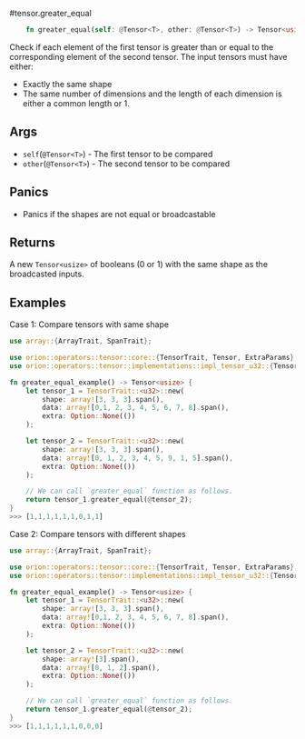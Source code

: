 #tensor.greater_equal

```rust
    fn greater_equal(self: @Tensor<T>, other: @Tensor<T>) -> Tensor<usize>;
```

Check if each element of the first tensor is greater than or equal to the corresponding element of the second tensor.
The input tensors must have either:
* Exactly the same shape
* The same number of dimensions and the length of each dimension is either a common length or 1.

## Args

* `self`(`@Tensor<T>`) - The first tensor to be compared
* `other`(`@Tensor<T>`) - The second tensor to be compared

## Panics

* Panics if the shapes are not equal or broadcastable

## Returns

A new `Tensor<usize>` of booleans (0 or 1) with the same shape as the broadcasted inputs.

## Examples

Case 1: Compare tensors with same shape

```rust
use array::{ArrayTrait, SpanTrait};

use orion::operators::tensor::core::{TensorTrait, Tensor, ExtraParams};
use orion::operators::tensor::implementations::impl_tensor_u32::{Tensor_u32};

fn greater_equal_example() -> Tensor<usize> {
    let tensor_1 = TensorTrait::<u32>::new(
        shape: array![3, 3, 3].span(),
        data: array![0,1, 2, 3, 4, 5, 6, 7, 8].span(),
        extra: Option::None(())
    );

    let tensor_2 = TensorTrait::<u32>::new(
        shape: array![3, 3, 3].span(),
        data: array![0, 1, 2, 3, 4, 5, 9, 1, 5].span(),
        extra: Option::None(())
    );

    // We can call `greater_equal` function as follows.
    return tensor_1.greater_equal(@tensor_2);
}
>>> [1,1,1,1,1,1,0,1,1]
```

Case 2: Compare tensors with different shapes

```rust
use array::{ArrayTrait, SpanTrait};

use orion::operators::tensor::core::{TensorTrait, Tensor, ExtraParams};
use orion::operators::tensor::implementations::impl_tensor_u32::{Tensor_u32};

fn greater_equal_example() -> Tensor<usize> {
    let tensor_1 = TensorTrait::<u32>::new(
        shape: array![3, 3, 3].span(),
        data: array![0,1, 2, 3, 4, 5, 6, 7, 8].span(),
        extra: Option::None(())
    );

    let tensor_2 = TensorTrait::<u32>::new(
        shape: array![3].span(),
        data: array![0, 1, 2].span(),
        extra: Option::None(())
    );

    // We can call `greater_equal` function as follows.
    return tensor_1.greater_equal(@tensor_2);
}
>>> [1,1,1,1,1,1,0,0,0]
```
